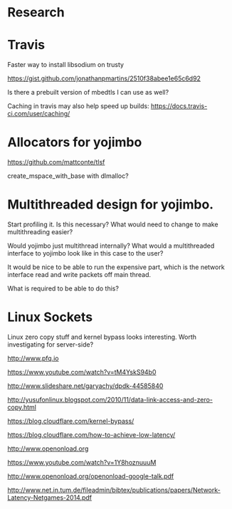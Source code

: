 Research
========

# Travis

Faster way to install libsodium on trusty

https://gist.github.com/jonathanpmartins/2510f38abee1e65c6d92

Is there a prebuilt version of mbedtls I can use as well?

Caching in travis may also help speed up builds: https://docs.travis-ci.com/user/caching/

# Allocators for yojimbo

https://github.com/mattconte/tlsf

create_mspace_with_base with dlmalloc?

# Multithreaded design for yojimbo. 

Start profiling it. Is this necessary? What would need to change to make multithreading easier?

Would yojimbo just multithread internally? What would a multithreaded interface to yojimbo look like in this case to the user?

It would be nice to be able to run the expensive part, which is the network interface read and write packets off main thread.

What is required to be able to do this?

# Linux Sockets

Linux zero copy stuff and kernel bypass looks interesting. Worth investigating for server-side?

http://www.pfq.io

https://www.youtube.com/watch?v=tM4YskS94b0

http://www.slideshare.net/garyachy/dpdk-44585840

http://yusufonlinux.blogspot.com/2010/11/data-link-access-and-zero-copy.html

https://blog.cloudflare.com/kernel-bypass/

https://blog.cloudflare.com/how-to-achieve-low-latency/

http://www.openonload.org

https://www.youtube.com/watch?v=1Y8hoznuuuM

http://www.openonload.org/openonload-google-talk.pdf

http://www.net.in.tum.de/fileadmin/bibtex/publications/papers/Network-Latency-Netgames-2014.pdf
